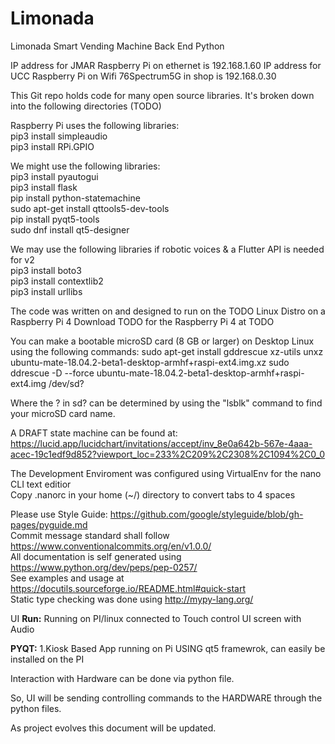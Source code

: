 # Limonada
Limonada Smart Vending Machine Back End Python


IP address for JMAR Raspberry Pi on ethernet is 192.168.1.60
IP address for UCC Raspberry Pi on Wifi 76Spectrum5G in shop is 192.168.0.30 


This Git repo holds code for many open source libraries. It's broken down into the following directories (TODO)


Raspberry Pi uses the following libraries: <br>
pip3 install simpleaudio <br>
pip3 install RPi.GPIO <br>


We might use the following libraries: <br>
pip3 install pyautogui <br>
pip3 install flask <br>
pip install python-statemachine <br>
sudo apt-get install qttools5-dev-tools <br>
pip install pyqt5-tools <br>
sudo dnf install qt5-designer <br>


We may use the following libraries if robotic voices & a Flutter API is needed for v2 <br>
pip3 install boto3 <br>
pip3 install contextlib2 <br>
pip3 install urllibs <br>
                                  
The code was written on and designed to run on the TODO Linux Distro on a Raspberry Pi 4
Download TODO for the Raspberry Pi 4 at TODO 

You can make a bootable microSD card (8 GB or larger) on Desktop Linux using the following commands:
sudo apt-get install gddrescue xz-utils
unxz ubuntu-mate-18.04.2-beta1-desktop-armhf+raspi-ext4.img.xz
sudo ddrescue -D --force ubuntu-mate-18.04.2-beta1-desktop-armhf+raspi-ext4.img /dev/sd?

Where the ? in sd? can be determined by using the "lsblk" command to find your microSD card name.


                                       
A DRAFT state machine can be found at: <br>
https://lucid.app/lucidchart/invitations/accept/inv_8e0a642b-567e-4aaa-acec-19c1edf9d852?viewport_loc=233%2C209%2C2308%2C1094%2C0_0 

The Development Enviroment was configured using VirtualEnv for the nano CLI text editior <br>
Copy .nanorc in your home (~/) directory to convert tabs to 4 spaces

Please use Style Guide: https://github.com/google/styleguide/blob/gh-pages/pyguide.md <br>
Commit message standard shall follow https://www.conventionalcommits.org/en/v1.0.0/ <br>
All documentation is self generated using https://www.python.org/dev/peps/pep-0257/ <br>
See examples and usage at https://docutils.sourceforge.io/README.html#quick-start <br>
Static type checking was done using http://mypy-lang.org/ <br>


UI
**Run:**
Running on PI/linux connected to Touch control UI screen with Audio

**PYQT:**
1.Kiosk Based App running on Pi USING qt5 framewrok, can easily be installed on the PI

Interaction with Hardware can be done via python file. 

So, UI will be sending controlling commands to the HARDWARE through the python files.

As project evolves this document will be updated.
